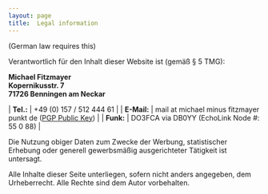 ```yaml
---
layout: page
title:  Legal information
---
```


(German law requires this)

Verantwortlich für den Inhalt dieser Website ist (gemäß § 5 TMG):

**Michael Fitzmayer**  
**Kopernikusstr. 7**  
**71726 Benningen am Neckar**

| **Tel.:**   | +49 (0) 157 / 512 444 61 |
| **E-Mail:** | mail at michael minus fitzmayer punkt de ([PGP Public Key](https://pgp.mit.edu/pks/lookup?op=get&search=0x2D6159AF6F65F9E1)) |
| **Funk:**   | DO3FCA via DB0YY (EchoLink Node #: 55 0 88) |

Die Nutzung obiger Daten zum Zwecke der Werbung, statistischer Erhebung
oder generell gewerbsmäßig ausgerichteter Tätigkeit ist untersagt.

Alle Inhalte dieser Seite unterliegen, sofern nicht anders angegeben,
dem Urheberrecht.  Alle Rechte sind dem Autor vorbehalten.
